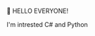 👋 HELLO EVERYONE!

I'm intrested C# and Python

<!---
AStrzelecka/AStrzelecka is a ✨ special ✨ repository because its `README.md` (this file) appears on your GitHub profile.
You can click the Preview link to take a look at your changes.
--->
